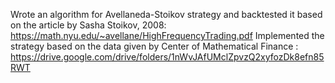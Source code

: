 Wrote an algorithm for Avellaneda-Stoikov strategy and backtested it based on the article by Sasha Stoikov, 2008: https://math.nyu.edu/~avellane/HighFrequencyTrading.pdf
Implemented the strategy based on the data given by Center of Mathematical Finance : https://drive.google.com/drive/folders/1nWvJAfUMclZpvzQ2xyfozDk8efn85RWT
